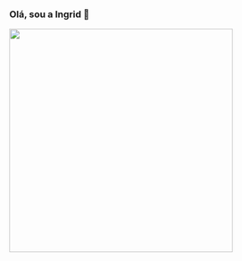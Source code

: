 ### Olá, sou a Ingrid 👋



<img width="400px" align="left" src="https://github-readme-stats.vercel.app/api/top-langs/?username=gridlima&hide=html&layout=compact&theme=buefy" />
<!--
**gridlima/gridlima** is a ✨ _special_ ✨ repository because its `README.md` (this file) appears on your GitHub profile.

Here are some ideas to get you started:

- 👯 I’m looking to collaborate on ...
- 🤔 I’m looking for help with ...
- 💬 Ask me about ...
- 📫 How to reach me: ...
- 😄 Pronouns: ...
- ⚡ Fun fact: ...
-->
